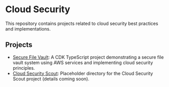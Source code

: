 # Cloud Security

This repository contains projects related to cloud security best practices and implementations.

## Projects

- [Secure File Vault](secure-file-vault/README.md): A CDK TypeScript project demonstrating a secure file vault system using AWS services and implementing cloud security principles.
- [Cloud Security Scout](cloud_security_scout/): Placeholder directory for the Cloud Security Scout project (details coming soon).

